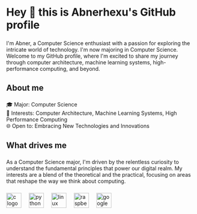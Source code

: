 <h1 align="left">Hey 👋 this is Abnerhexu's GitHub profile</h1>

###

<p align="left">I'm Abner, a Computer Science enthusiast with a passion for exploring the intricate world of technology. I'm now majoring in Computer Science. Welcome to my GitHub profile, where I'm excited to share my journey through computer architecture, machine learning systems, high-performance computing, and beyond.</p>

###

<h2 align="left">About me</h2>

###

<p align="left">🎓 Major: Computer Science<br>🌟 Interests: Computer Architecture, Machine Learning Systems, High Performance Computing<br>🌐 Open to: Embracing New Technologies and Innovations</p>

###

<h2 align="left">What drives me</h2>

###

<p align="left">As a Computer Science major, I'm driven by the relentless curiosity to understand the fundamental principles that power our digital realm. My interests are a blend of the theoretical and the practical, focusing on areas that reshape the way we think about computing.</p>

###

<div align="left">
  <img src="https://cdn.jsdelivr.net/gh/devicons/devicon/icons/c/c-original.svg" height="40" alt="c logo"  />
  <img width="12" />
  <img src="https://cdn.jsdelivr.net/gh/devicons/devicon/icons/python/python-original.svg" height="40" alt="python logo"  />
  <img width="12" />
  <img src="https://cdn.jsdelivr.net/gh/devicons/devicon/icons/linux/linux-original.svg" height="40" alt="linux logo"  />
  <img width="12" />
  <img src="https://cdn.jsdelivr.net/gh/devicons/devicon/icons/raspberrypi/raspberrypi-original.svg" height="40" alt="raspberrypi logo"  />
  <img width="12" />
  <img src="https://cdn.jsdelivr.net/gh/devicons/devicon/icons/googlecloud/googlecloud-original.svg" height="40" alt="googlecloud logo"  />
</div>

###
